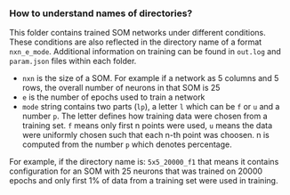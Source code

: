 ### How to understand names of directories?

This folder contains trained SOM networks under different conditions.
These conditions are also reflected in the directory name of a format ```nxn_e_mode```.
Additional information on training can be found in `out.log` and `param.json` files within each folder.

* `nxn` is the size of a SOM. For example if a network as 5 columns and 5 rows, the overall number of neurons in that SOM is 25
* `e` is the number of epochs used to train a network
* `mode` string contains two parts (`lp`), a letter `l` which can be `f` or `u` and a number `p`. 
The letter defines how training data were chosen from a training set. 
`f` means only first n points were used, `u` means the data were uniformly chosen such that each n-th point was choosen. n is computed from the number `p` which denotes percentage.

For example, if the directory name is: `5x5_20000_f1` that means it contains configuration for an SOM with 25 neurons that was trained on 20000 epochs and only first 1% of data from a training set were used in training.
